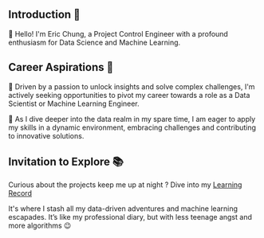 ## Introduction 🌟
 👋 Hello! I'm Eric Chung, a Project Control Engineer with a profound enthusiasm for Data Science and Machine Learning.
 
## Career Aspirations 🚀
🔹 Driven by a passion to unlock insights and solve complex challenges, I'm actively seeking opportunities to pivot my career towards a role as a Data Scientist or Machine Learning Engineer.

🔹 As I dive deeper into the data realm in my spare time, I am eager to apply my skills in a dynamic environment, embracing challenges and contributing to innovative solutions.

## Invitation to Explore 📚
Curious about the projects keep me up at night ? Dive into my [Learning Record](https://github.com/Eric-Chung-0511/Learning-Record)

It's where I stash all my data-driven adventures and machine learning escapades. It’s like my professional diary, but with less teenage angst and more algorithms 😉

